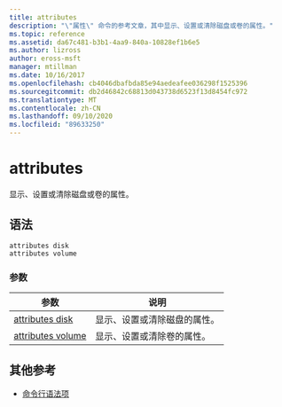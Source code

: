 ```yaml
---
title: attributes
description: "\"属性\" 命令的参考文章，其中显示、设置或清除磁盘或卷的属性。"
ms.topic: reference
ms.assetid: da67c481-b3b1-4aa9-840a-10828ef1b6e5
ms.author: lizross
author: eross-msft
manager: mtillman
ms.date: 10/16/2017
ms.openlocfilehash: cb4046dbafbda85e94aedeafee036298f1525396
ms.sourcegitcommit: db2d46842c68813d043738d6523f13d8454fc972
ms.translationtype: MT
ms.contentlocale: zh-CN
ms.lasthandoff: 09/10/2020
ms.locfileid: "89633250"
---
```

# <a name="attributes"></a>attributes

显示、设置或清除磁盘或卷的属性。

## <a name="syntax"></a>语法

```
attributes disk
attributes volume
```

### <a name="parameters"></a>参数

| 参数 | 说明 |
| --------- | ----------- |
| [attributes disk](attributes-disk.md) | 显示、设置或清除磁盘的属性。 |
| [attributes volume](attributes-volume.md) | 显示、设置或清除卷的属性。 |

## <a name="additional-references"></a>其他参考

- [命令行语法项](command-line-syntax-key.md)
